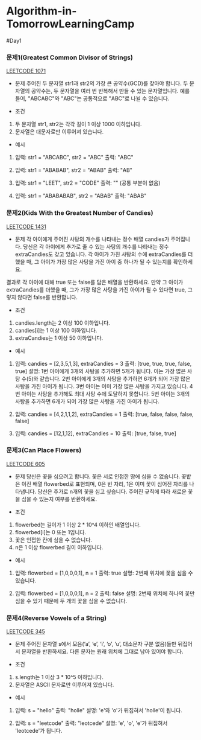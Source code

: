 # Algorithm-in-TomorrowLearningCamp

#Day1
### 문제1(Greatest Common Divisor of Strings)
[LEETCODE 1071](https://leetcode.com/problems/greatest-common-divisor-of-strings/description/?envType=study-plan-v2&envId=leetcode-75)
* 문제
주어진 두 문자열 str1과 str2의 가장 큰 공약수(GCD)를 찾아야 합니다.
두 문자열의 공약수는, 두 문자열을 여러 번 반복해서 만들 수 있는 문자열입니다.
예를 들어, "ABCABC"와 "ABC"는 공통적으로 "ABC"로 나뉠 수 있습니다.

* 조건
1. 두 문자열 str1, str2는 각각 길이 1 이상 1000 이하입니다.
2. 문자열은 대문자로만 이루어져 있습니다.

* 예시
1. 입력: str1 = "ABCABC", str2 = "ABC" 출력: "ABC"

2. 입력: str1 = "ABABAB", str2 = "ABAB" 출력: "AB"

3. 입력: str1 = "LEET", str2 = "CODE" 출력: "" (공통 부분이 없음)

4. 입력: str1 = "ABABABAB", str2 = "ABAB" 출력: "ABAB"

### 문제2(Kids With the Greatest Number of Candies)
[LEETCODE 1431](https://leetcode.com/problems/kids-with-the-greatest-number-of-candies/description/?envType=study-plan-v2&envId=leetcode-75)
* 문제
각 아이에게 주어진 사탕의 개수를 나타내는 정수 배열 candies가 주어집니다.
당신은 각 아이에게 추가로 줄 수 있는 사탕의 개수를 나타내는 정수 extraCandies도 갖고 있습니다.
각 아이가 가진 사탕의 수에 extraCandies를 더했을 때,
그 아이가 가장 많은 사탕을 가진 아이 중 하나가 될 수 있는지를 확인하세요.

결과로 각 아이에 대해 true 또는 false를 담은 배열을 반환하세요.
만약 그 아이가 extraCandies를 더했을 때,
그가 가장 많은 사탕을 가진 아이가 될 수 있다면 true, 그렇지 않다면 false를 반환합니다.

* 조건
1. candies.length는 2 이상 100 이하입니다.
2. candies[i]는 1 이상 100 이하입니다.
3. extraCandies는 1 이상 50 이하입니다.

* 예시
1. 입력: candies = [2,3,5,1,3], extraCandies = 3 출력: [true, true, true, false, true]
	설명:
	1번 아이에게 3개의 사탕을 추가하면 5개가 됩니다. 이는 가장 많은 사탕 수(5)와 같습니다.
	2번 아이에게 3개의 사탕을 추가하면 6개가 되어 가장 많은 사탕을 가진 아이가 됩니다.
	3번 아이는 이미 가장 많은 사탕을 가지고 있습니다.
	4번 아이는 사탕을 추가해도 최대 사탕 수에 도달하지 못합니다.
	5번 아이는 3개의 사탕을 추가하면 6개가 되어 가장 많은 사탕을 가진 아이가 됩니다.

2. 입력: candies = [4,2,1,1,2], extraCandies = 1 출력: [true, false, false, false, false]

3. 입력: candies = [12,1,12], extraCandies = 10 출력: [true, false, true]

### 문제3(Can Place Flowers)
[LEETCODE 605](https://leetcode.com/problems/can-place-flowers/description/?envType=study-plan-v2&envId=leetcode-75)
* 문제
당신은 꽃을 심으려고 합니다. 꽃은 서로 인접한 땅에 심을 수 없습니다.
꽃밭은 이진 배열 flowerbed로 표현되며, 0은 빈 자리, 1은 이미 꽃이 심어진 자리를 나타냅니다.
당신은 추가로 n개의 꽃을 심고 싶습니다.
주어진 규칙에 따라 새로운 꽃을 심을 수 있는지 여부를 반환하세요.

* 조건
1. flowerbed는 길이가 1 이상 2 * 10^4 이하인 배열입니다.
2. flowerbed[i]는 0 또는 1입니다.
3. 꽃은 인접한 칸에 심을 수 없습니다.
4. n은 1 이상 flowerbed 길이 이하입니다.

* 예시
1. 입력: flowerbed = [1,0,0,0,1], n = 1 출력: true
	설명: 2번째 위치에 꽃을 심을 수 있습니다.

2. 입력: flowerbed = [1,0,0,0,1], n = 2 출력: false
	설명: 2번째 위치에 하나의 꽃만 심을 수 있기 때문에 두 개의 꽃을 심을 수 없습니다.

### 문제4(Reverse Vowels of a String)
[LEETCODE 345](https://leetcode.com/problems/reverse-vowels-of-a-string/description/?envType=study-plan-v2&envId=leetcode-75)
* 문제
주어진 문자열 s에서 모음(‘a’, ‘e’, ‘i’, ‘o’, ‘u’, 대소문자 구분 없음)들만 뒤집어서 문자열을 반환하세요.
다른 문자는 원래 위치에 그대로 남아 있어야 합니다.

* 조건
1. s.length는 1 이상 3 * 10^5 이하입니다.
2. 문자열은 ASCII 문자로만 이루어져 있습니다.


* 예시
1. 입력: s = "hello" 출력: "holle"
	설명: 'e'와 'o'가 뒤집혀서 'holle'이 됩니다.

2. 입력: s = "leetcode" 출력: "leotcede"
	설명: 'e', 'o', 'e'가 뒤집혀서 'leotcede'가 됩니다.

